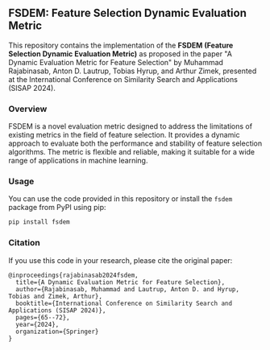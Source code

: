 
## FSDEM: Feature Selection Dynamic Evaluation Metric

This repository contains the implementation of the **FSDEM (Feature Selection Dynamic Evaluation Metric)** as proposed in the paper "A Dynamic Evaluation Metric for Feature Selection" by Muhammad Rajabinasab, Anton D. Lautrup, Tobias Hyrup, and Arthur Zimek, presented at the International Conference on Similarity Search and Applications (SISAP 2024).

### Overview

FSDEM is a novel evaluation metric designed to address the limitations of existing metrics in the field of feature selection. It provides a dynamic approach to evaluate both the performance and stability of feature selection algorithms. The metric is flexible and reliable, making it suitable for a wide range of applications in machine learning.

### Usage

You can use the code provided in this repository or install the `fsdem` package from PyPI using pip:

```bash
pip install fsdem
```

### Citation

If you use this code in your research, please cite the original paper:

```
@inproceedings{rajabinasab2024fsdem,
  title={A Dynamic Evaluation Metric for Feature Selection},
  author={Rajabinasab, Muhammad and Lautrup, Anton D. and Hyrup, Tobias and Zimek, Arthur},
  booktitle={International Conference on Similarity Search and Applications (SISAP 2024)},
  pages={65--72},
  year={2024},
  organization={Springer}
}
```

